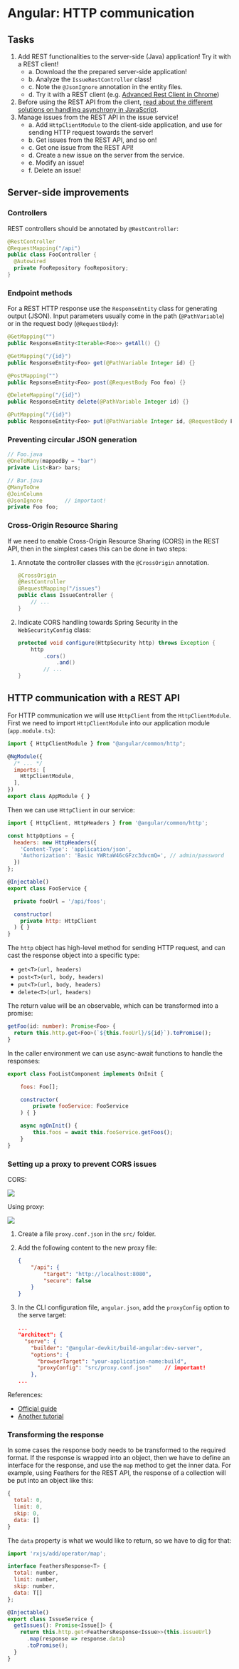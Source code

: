 # Angular: HTTP communication

## Tasks

1. Add REST functionalities to the server-side (Java) application! Try it with a REST client!
    - a. Download the the prepared server-side application!
    - b. Analyze the `IssueRestController` class!
    - c. Note the `@JsonIgnore` annotation in the entity files.
    - d. Try it with a REST client (e.g. [Advanced Rest Client in Chrome](https://chrome.google.com/webstore/detail/advanced-rest-client/hgmloofddffdnphfgcellkdfbfbjeloo))
2. Before using the REST API from the client, [read about the different solutions on handling asynchrony in JavaScript](#!/subjects/webeng/practices/async).
3. Manage issues from the REST API in the issue service!
    - a. Add `HttpClientModule` to the client-side application, and use for sending HTTP request towards the server!
    - b. Get issues from the REST API, and so on!
    - c. Get one issue from the REST API!
    - d. Create a new issue on the server from the service.
    - e. Modify an issue!
    - f. Delete an issue!

## Server-side improvements

### Controllers

REST controllers should be annotated by `@RestController`:

```java
@RestController
@RequestMapping("/api")
public class FooController {
  @Autowired
  private FooRepository fooRepository;
}
```

### Endpoint methods

For a REST HTTP response use the `ResponseEntity` class for generating output (JSON). Input parameters usually come in the path (`@PathVariable`) or in the request body (`@RequestBody`):

```java
@GetMapping("")
public ResponseEntity<Iterable<Foo>> getAll() {}

@GetMapping("/{id}")
public ResponseEntity<Foo> get(@PathVariable Integer id) {}

@PostMapping("")
public RepsonseEntity<Foo> post(@RequestBody Foo foo) {}

@DeleteMapping("/{id}")
public ResponseEntity delete(@PathVariable Integer id) {}

@PutMapping("/{id}")
public ResponseEntity<Foo> put(@PathVariable Integer id, @RequestBody Foo foo) {}
```

### Preventing circular JSON generation

```java
// Foo.java
@OneToMany(mappedBy = "bar")
private List<Bar> bars;

// Bar.java
@ManyToOne
@JoinColumn
@JsonIgnore       // important!
private Foo foo;
```

### Cross-Origin Resource Sharing

If we need to enable Cross-Origin Resource Sharing (CORS) in the REST API, then in the simplest cases this can be done in two steps:

1. Annotate the controller classes with the `@CrossOrigin` annotation.

    ```java
    @CrossOrigin
    @RestController
    @RequestMapping("/issues")
    public class IssueController {
        // ...
    }
    ```

2. Indicate CORS handling towards Spring Security in the `WebSecurityConfig` class:

    ```java
    protected void configure(HttpSecurity http) throws Exception {
        http
            .cors()
                .and()
            // ...
    }
    ```

## HTTP communication with a REST API

For HTTP communication we will use `HttpClient` from the `HttpClientModule`. First we need to import `HttpClientModule` into our application module (`app.module.ts`):

```js
import { HttpClientModule } from "@angular/common/http";

@NgModule({
  /* ... */
  imports: [
    HttpClientModule,
  ],
})
export class AppModule { }
```

Then we can use `HttpClient` in our service:

```js
import { HttpClient, HttpHeaders } from '@angular/common/http';

const httpOptions = {
  headers: new HttpHeaders({ 
    'Content-Type': 'application/json',
    'Authorization': 'Basic YWRtaW46cGFzc3dvcmQ=', // admin/password
  })
};

@Injectable()
export class FooService {

  private fooUrl = '/api/foos';

  constructor(
    private http: HttpClient
  ) { }
}
```

The `http` object has high-level method for sending HTTP request, and can cast the response object into a specific type:

- `get<T>(url, headers)`
- `post<T>(url, body, headers)`
- `put<T>(url, body, headers)`
- `delete<T>(url, headers)`

The return value will be an observable, which can be transformed into a promise:

```ts
getFoo(id: number): Promise<Foo> {
  return this.http.get<Foo>(`${this.fooUrl}/${id}`).toPromise();
}
```

In the caller environment we can use async-await functions to handle the responses:

```js
export class FooListComponent implements OnInit {

    foos: Foo[];

    constructor(
        private fooService: FooService
    ) { }

    async ngOnInit() {
        this.foos = await this.fooService.getFoos();
    }
}
```

### Setting up a proxy to prevent CORS issues

CORS:

![](https://juristr.com/blog/assets/imgs/ngdevserver-noproxy.png)

Using proxy:

![](https://juristr.com/blog/assets/imgs/ngdevserver-proxy.png)

1. Create a file `proxy.conf.json` in the `src/` folder.

2. Add the following content to the new proxy file:

    ```json
    {
        "/api": {
            "target": "http://localhost:8080",
            "secure": false
        }
    }
    ```

3. In the CLI configuration file, `angular.json`, add the `proxyConfig` option to the serve target:

    ```json
    ...
    "architect": {
      "serve": {
        "builder": "@angular-devkit/build-angular:dev-server",
        "options": {
          "browserTarget": "your-application-name:build",
          "proxyConfig": "src/proxy.conf.json"    // important!
        },
    ...
    ```

References: 
- [Official guide](https://angular.io/guide/build#proxying-to-a-backend-server)
- [Another tutorial](https://juristr.com/blog/2016/11/configure-proxy-api-angular-cli/)


### Transforming the response

In some cases the response body needs to be transformed to the required format.
If the response is wrapped into an object, then we have to define an interface for the response, and use the `map` method to get the inner data. For example, using Feathers for the REST API, the response of a collection will be put into an object like this:

```js
{
  total: 0,
  limit: 0,
  skip: 0,
  data: []
}
```

The `data` property is what we would like to return, so we have to dig for that:

```js
import 'rxjs/add/operator/map';

interface FeathersResponse<T> {
  total: number,
  limit: number,
  skip: number,
  data: T[]
};

@Injectable()
export class IssueService {
  getIssues(): Promise<Issue[]> {
    return this.http.get<FeathersResponse<Issue>>(this.issueUrl)
      .map(response => response.data)
      .toPromise();
  }
}
```
